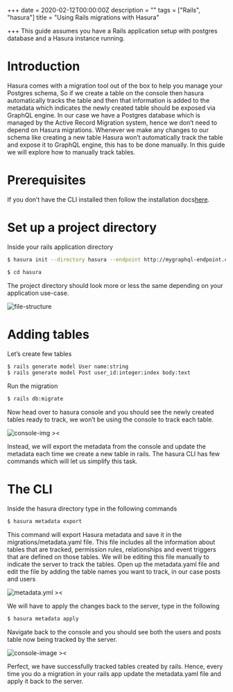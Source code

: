 +++
date = 2020-02-12T00:00:00Z
description = ""
tags = ["Rails", "hasura"]
title = "Using Rails migrations with Hasura"

+++
This guide assumes you have a Rails application setup with postgres database and a Hasura instance running.

# Introduction

Hasura comes with a migration tool out of the box to help you manage your Postgres schema, So if
we create a table on the console then hasura automatically tracks the table and then that
information is added to the metadata which indicates the newly created table should be exposed
via GraphQL engine.
In our case we have a Postgres database which is managed by the Active Record Migration system,
hence we don’t need to depend on Hasura migrations. Whenever we make any changes to our
schema like creating a new table Hasura won’t automatically track the table and expose it to
GraphQL engine, this has to be done manually.
In this guide we will explore how to manually track tables.

# Prerequisites

If you don’t have the CLI installed then follow the installation docs ​[here](https://hasura.io/docs/1.0/graphql/manual/migrations/existing-database.html).

# Set up a project directory

Inside your rails application directory

```bash
$ hasura init --directory hasura --endpoint http://mygraphql-endpoint.com
```

```bash
$ cd hasura
```

The project directory should look more or less the same depending on your application use-case.

![file-structure](/static/image_preview.png)

# Adding tables

Let’s create few tables

```bash
$ rails generate model User name:string
$ rails generate model Post user_id:integer:index body:text
```

Run the migration

```bash
$ rails db:migrate
```

Now head over to hasura console and you should see the newly created tables ready to track, we
won’t be using the console to track each table.

![console-img ><](/static/image_preview_1.png)

Instead, we will export the metadata from the console and update the metadata each time we create
a new table in rails. The hasura CLI has few commands which will let us simplify this task.

# The CLI

Inside the hasura directory type in the following commands

```bash
$ hasura metadata export
```

This command will export Hasura metadata and save it in the migrations/metadata.yaml file. This
file includes all the information about tables that are tracked, permission rules, relationships and
event triggers that are defined on those tables. We will be editing this file manually to indicate the
server to track the tables.
Open up the metadata.yaml file and edit the file by adding the table names you want to track, in our
case posts and users

![metadata.yml ><](/static/image_preview_2.png)

We will have to apply the changes back to the server, type in the following

```bash
$ hasura metadata apply
```

Navigate back to the console and you should see both the users and posts table now being tracked
by the server.

![console-image ><](/static/image_preview_4.png)

Perfect, we have successfully tracked tables created by rails. Hence, every time you do a migration in
your rails app update the metadata.yaml file and apply it back to the server.